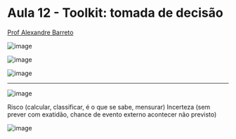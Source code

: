 # Aula 12 - Toolkit: tomada de decisão

[Prof Alexandre Barreto](https://www.linkedin.com/in/barretoalexandre)

![image](https://github.com/gvms23/pos-graduacao-bi-analytics/assets/24459642/c0181b75-793b-46d0-a113-951d5facb3db)

![image](https://github.com/gvms23/pos-graduacao-bi-analytics/assets/24459642/43113afc-a117-401a-8b49-084252e26f04)

![image](https://github.com/gvms23/pos-graduacao-bi-analytics/assets/24459642/ebd5b47d-65db-4198-8e9b-ac20cae5bd1f)

______________

![image](https://github.com/gvms23/pos-graduacao-bi-analytics/assets/24459642/69a995be-fa60-45d8-a30a-6d5bf40009ae)

Risco (calcular, classificar, é o que se sabe, mensurar)
Incerteza (sem prever com exatidão, chance de evento externo acontecer não previsto)

![image](https://github.com/gvms23/pos-graduacao-bi-analytics/assets/24459642/2d7bd434-8164-4b30-8fdf-c21655b162ce)


